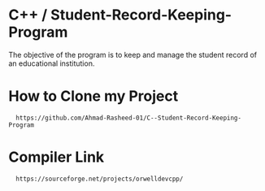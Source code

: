 # C++ / Student-Record-Keeping-Program
The objective of the program is to keep and manage the student record of  an educational institution.
# How to Clone my Project
      https://github.com/Ahmad-Rasheed-01/C--Student-Record-Keeping-Program
# Compiler Link
      https://sourceforge.net/projects/orwelldevcpp/
